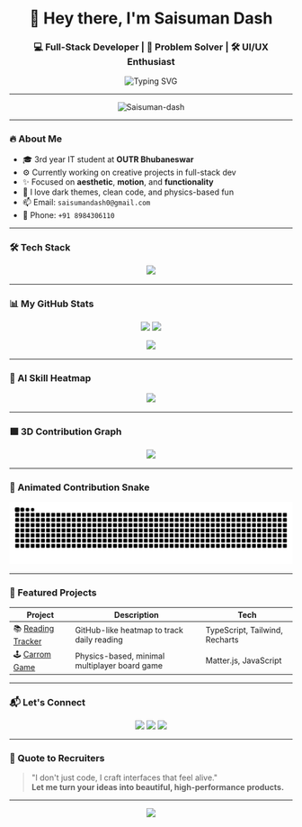 <h1 align="center">👋 Hey there, I'm Saisuman Dash</h1>
<h3 align="center">💻 Full-Stack Developer | 🧠 Problem Solver | 🛠️ UI/UX Enthusiast</h3>

<p align="center">
  <img src="https://readme-typing-svg.demolab.com?font=Fira+Code&weight=500&size=22&pause=1000&color=00FFAA&center=true&vCenter=true&width=450&lines=Crafting+cool+products+in+React+%26+Tailwind.;Obsessed+with+dark+UIs+%2B+animations.;Building+interesting+tools+%26+games.;Let%27s+build+something+legendary." alt="Typing SVG" />
</p>

---

<p align="center">
  <img src="https://komarev.com/ghpvc/?username=Saisuman-dash&label=Profile+Views&color=0e75b6&style=flat" alt="Saisuman-dash" />
</p>

---

### 🔥 About Me

- 🎓 3rd year IT student at **OUTR Bhubaneswar**
- ⚙️ Currently working on creative projects in full-stack dev
- ✨ Focused on **aesthetic**, **motion**, and **functionality**
- 🧠 I love dark themes, clean code, and physics-based fun
- 📫 Email: `saisumandash0@gmail.com`
- 📱 Phone: `+91 8984306110`

---

### 🛠️ Tech Stack

<p align="center">
  <img src="https://skillicons.dev/icons?i=react,tailwind,ts,js,html,css,vite,nodejs,express,mongodb,firebase,cpp,python,git,github,vscode,aftereffects,premierepro&perline=9" />
</p>

---

### 📊 My GitHub Stats

<p align="center">
  <img src="https://github-readme-stats.vercel.app/api?username=Saisuman-dash&show_icons=true&theme=tokyonight&count_private=true&hide_border=true" height="165"/>
  <img src="https://github-readme-stats.vercel.app/api/top-langs/?username=Saisuman-dash&layout=compact&theme=tokyonight&hide_border=true" height="165"/>
</p>

<p align="center">
  <img src="https://github-readme-streak-stats.herokuapp.com/?user=Saisuman-dash&theme=tokyonight&hide_border=true" />
</p>

---

### 🧠 AI Skill Heatmap

<p align="center">
  <img src="https://cr-skills-chart-widget.vercel.app/api?username=Saisuman-dash&skills=React,TailwindCSS,TypeScript,Node.js,MongoDB,Firebase,HTML,CSS,JavaScript,C++,Python&theme=dark" />
</p>

---

### 🟩 3D Contribution Graph

<p align="center">
  <img src="https://github-readme-activity-graph.vercel.app/graph?username=Saisuman-dash&theme=react-dark&area=true&hide_border=true&custom_title=Saisuman%20Dash's%20Contribution%20Graph" />
</p>

---

### 🐍 Animated Contribution Snake

<p align="center">
  <img src="https://raw.githubusercontent.com/Saisuman-dash/Saisuman-dash/output/github-contribution-grid-snake.svg" alt="snake animation" />
</p>

---

### 🚀 Featured Projects

| Project | Description | Tech |
|--------|-------------|------|
| 📚 [Reading Tracker](https://github.com/Saisuman-dash/reading-tracker) | GitHub-like heatmap to track daily reading | TypeScript, Tailwind, Recharts |
| 🕹️ [Carrom Game](https://github.com/Saisuman-dash/carrom-game) | Physics-based, minimal multiplayer board game | Matter.js, JavaScript |

<!-- Surprise project not listed yet 😉 -->

---

### 📬 Let's Connect

<p align="center">
  <a href="mailto:saisumandash0@gmail.com"><img src="https://img.shields.io/badge/-Gmail-D14836?style=for-the-badge&logo=gmail&logoColor=white"></a>
  <a href="https://linkedin.com/in/saisumandash"><img src="https://img.shields.io/badge/-LinkedIn-0077B5?style=for-the-badge&logo=linkedin&logoColor=white"></a>
  <a href="https://instagram.com/saisuman_dash"><img src="https://img.shields.io/badge/-Instagram-E4405F?style=for-the-badge&logo=instagram&logoColor=white"></a>
</p>

---

### 🧠 Quote to Recruiters

> "I don't just code, I craft interfaces that feel alive."  
> **Let me turn your ideas into beautiful, high-performance products.**

---

<p align="center">
  <img src="https://capsule-render.vercel.app/api?type=waving&color=gradient&height=100&section=footer" />
</p>

